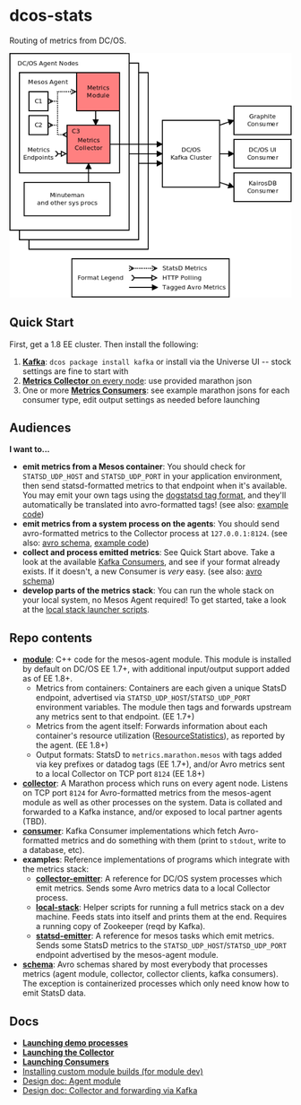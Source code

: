 # dcos-stats

Routing of metrics from DC/OS.

![architecture diagram](architecture.png)

## Quick Start

First, get a 1.8 EE cluster. Then install the following:

1. [**Kafka**](http://github.com/mesosphere/kafka-private/README.md): `dcos package install kafka` or install via the Universe UI -- stock settings are fine to start with
2. [**Metrics Collector** on every node](collector/README.md#deployment-to-a-cluster): use provided marathon json
3. One or more [**Metrics Consumers**](consumer/): see example marathon jsons for each consumer type, edit output settings as needed before launching

## Audiences

**I want to...**
- **emit metrics from a Mesos container**: You should check for `STATSD_UDP_HOST` and `STATSD_UDP_PORT` in your application environment, then send statsd-formatted metrics to that endpoint when it's available. You may emit your own tags using the [dogstatsd tag format](http://docs.datadoghq.com/guides/dogstatsd/#datagram-format), and they'll automatically be translated into avro-formatted tags! (see also: [example code](examples/statsd-emitter/))
- **emit metrics from a system process on the agents**: You should send avro-formatted metrics to the Collector process at `127.0.0.1:8124`. (see also: [avro schema](schema/), [example code](examples/collector-emitter/))
- **collect and process emitted metrics**: See Quick Start above. Take a look at the available [Kafka Consumers](consumer/), and see if your format already exists. If it doesn't, a new Consumer is *very* easy. (see also: [avro schema](schema/))
- **develop parts of the metrics stack**: You can run the whole stack on your local system, no Mesos Agent required! To get started, take a look at the [local stack launcher scripts](examples/local-stack).

## Repo contents

- **[module](module/)**: C++ code for the mesos-agent module. This module is installed by default on DC/OS EE 1.7+, with additional input/output support added as of EE 1.8+.
  - Metrics from containers: Containers are each given a unique StatsD endpoint, advertised via `STATSD_UDP_HOST`/`STATSD_UDP_PORT` environment variables. The module then tags and forwards upstream any metrics sent to that endpoint. (EE 1.7+)
  - Metrics from the agent itself: Forwards information about each container's resource utilization ([ResourceStatistics](https://github.com/apache/mesos/blob/master/include/mesos/mesos.proto#L908)), as reported by the agent. (EE 1.8+)
  - Output formats: StatsD to `metrics.marathon.mesos` with tags added via key prefixes or datadog tags (EE 1.7+), and/or Avro metrics sent to a local Collector on TCP port `8124` (EE 1.8+)
- **[collector](collector/)**: A Marathon process which runs on every agent node. Listens on TCP port `8124` for Avro-formatted metrics from the mesos-agent module as well as other processes on the system. Data is collated and forwarded to a Kafka instance, and/or exposed to local partner agents (TBD).
- **[consumer](consumer/)**: Kafka Consumer implementations which fetch Avro-formatted metrics and do something with them (print to `stdout`, write to a database, etc).
- **examples**: Reference implementations of programs which integrate with the metrics stack:
  - **[collector-emitter](examples/collector-emitter/)**: A reference for DC/OS system processes which emit metrics. Sends some Avro metrics data to a local Collector process.
  - **[local-stack](examples/local-stack/)**: Helper scripts for running a full metrics stack on a dev machine. Feeds stats into itself and prints them at the end. Requires a running copy of Zookeeper (reqd by Kafka).
  - **[statsd-emitter](examples/statsd-emitter/)**: A reference for mesos tasks which emit metrics. Sends some StatsD metrics to the `STATSD_UDP_HOST`/`STATSD_UDP_PORT` endpoint advertised by the mesos-agent module.
- **[schema](schema/)**: Avro schemas shared by most everybody that processes metrics (agent module, collector, collector clients, kafka consumers). The exception is containerized processes which only need know how to emit StatsD data.

## Docs

- **[Launching demo processes](DEMO.md)**
- **[Launching the Collector](collector/README.md)**
- **[Launching Consumers](consumer/README.md)**
- [Installing custom module builds (for module dev)](module/README.md)
- [Design doc: Agent module](https://docs.google.com/document/d/11XZF8600Fqfw_yY9YeSh-rX2jJVN4rjw_oQuJFkvlwM/edit#)
- [Design doc: Collector and forwarding via Kafka](https://docs.google.com/document/d/1aJifYTMrmuHnh_zpt8eLbsaU1WP_Fw3M8OvqRf0B6nE/edit#)
